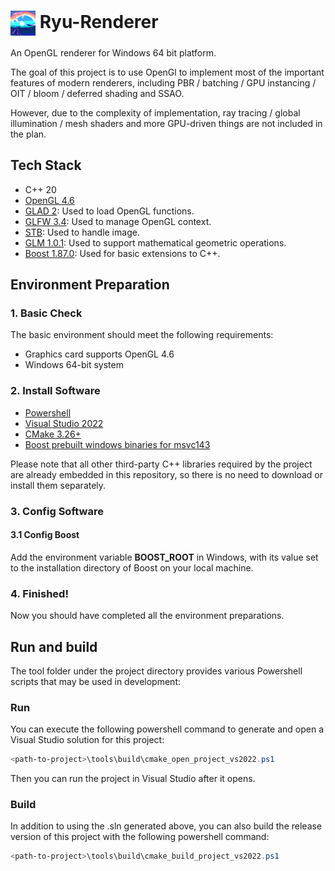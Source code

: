 # <img src="res\icons\icon.png" width="40" style="vertical-align: middle;"/> Ryu-Renderer

An OpenGL renderer for Windows 64 bit platform.

The goal of this project is to use OpenGl to implement most of the important features of modern renderers, including PBR / batching / GPU instancing / OIT / bloom / deferred shading and SSAO.

However, due to the complexity of implementation, ray tracing / global illumination / mesh shaders and more GPU-driven things are not included in the plan.

## Tech Stack
- C++ 20
- [OpenGL 4.6](https://registry.khronos.org/OpenGL/specs/gl/glspec46.core.pdf)
- [GLAD 2](https://gen.glad.sh/): Used to load OpenGL functions.
- [GLFW 3.4](https://www.glfw.org/): Used to manage OpenGL context.
- [STB](https://github.com/nothings/stb): Used to handle image.
- [GLM 1.0.1](https://github.com/g-truc/glm): Used to support mathematical geometric operations.
- [Boost 1.87.0](https://www.boost.org/): Used for basic extensions to C++.

## Environment Preparation

### 1. Basic Check
The basic environment should meet the following requirements:
- Graphics card supports OpenGL 4.6
- Windows 64-bit system

### 2. Install Software
- [Powershell](https://learn.microsoft.com/zh-cn/powershell/scripting/install/installing-powershell-on-windows)
- [Visual Studio 2022](https://visualstudio.microsoft.com/zh-hans/vs/)
- [CMake 3.26+](https://cmake.org/download/)
- [Boost prebuilt windows binaries for msvc143](https://sourceforge.net/projects/boost/files/boost-binaries/)

Please note that all other third-party C++ libraries required by the project are already embedded in this repository, so there is no need to download or install them separately.

### 3. Config Software

#### 3.1 Config Boost
Add the environment variable **BOOST_ROOT** in Windows, with its value set to the installation directory of Boost on your local machine.

### 4. Finished!
Now you should have completed all the environment preparations.

## Run and build
The tool folder under the project directory provides various Powershell scripts that may be used in development:

### Run
You can execute the following powershell command to generate and open a Visual Studio solution for this project:
```powershell
<path-to-project>\tools\build\cmake_open_project_vs2022.ps1
```
Then you can run the project in Visual Studio after it opens.

### Build
In addition to using the .sln generated above, you can also build the release version of this project with the following powershell command:
```powershell
<path-to-project>\tools\build\cmake_build_project_vs2022.ps1
```